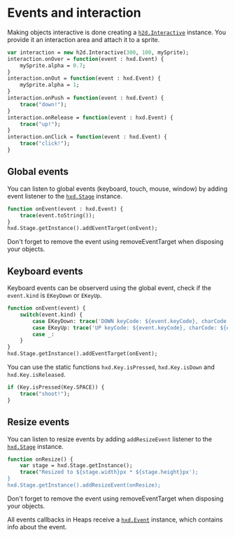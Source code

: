 # Events and interaction

Making objects interactive is done creating a [`h2d.Interactive`](api/h2d/Interactive.html) instance. You provide it an interaction area and attach it to a sprite.

```haxe
var interaction = new h2d.Interactive(300, 100, mySprite);
interaction.onOver = function(event : hxd.Event) {
	mySprite.alpha = 0.7;
}
interaction.onOut = function(event : hxd.Event) {
	mySprite.alpha = 1;
}
interaction.onPush = function(event : hxd.Event) {
	trace("down!");
}
interaction.onRelease = function(event : hxd.Event) {
	trace("up!");
}
interaction.onClick = function(event : hxd.Event) {
	trace("click!");
}
```

## Global events

You can listen to global events (keyboard, touch, mouse, window) by adding event listener to the [`hxd.Stage`](api/hxd/Stage.html) instance.

```haxe
function onEvent(event : hxd.Event) {
	trace(event.toString());
}
hxd.Stage.getInstance().addEventTarget(onEvent);
```
Don't forget to remove the event using removeEventTarget when disposing your objects.

## Keyboard events

Keyboard events can be observerd using the global event, check if the `event.kind` is `EKeyDown` or `EKeyUp`.

```haxe
function onEvent(event) {
	switch(event.kind) {
		case EKeyDown: trace('DOWN keyCode: ${event.keyCode}, charCode: ${event.charCode}');
		case EKeyUp: trace('UP keyCode: ${event.keyCode}, charCode: ${event.charCode}');
		case _:
	}
}
hxd.Stage.getInstance().addEventTarget(onEvent);
```

You can use the static functions `hxd.Key.isPressed`, `hxd.Key.isDown` and `hxd.Key.isReleased`.

```haxe
if (Key.isPressed(Key.SPACE)) {
	trace("shoot!");
}
```

## Resize events

You can listen to resize events by adding `addResizeEvent` listener to the [`hxd.Stage`](api/hxd/Stage.html) instance.

```haxe
function onResize() {
	var stage = hxd.Stage.getInstance();
	trace("Resized to ${stage.width}px * ${stage.height}px');
}
hxd.Stage.getInstance().addResizeEvent(onResize);
```
Don't forget to remove the event using removeEventTarget when disposing your objects.


All events callbacks in Heaps receive a [`hxd.Event`](api/hxd/Event.html) instance, which contains info about the event.
